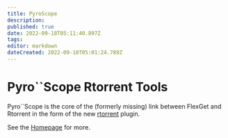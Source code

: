 ```yaml
---
title: PyroScope
description: 
published: true
date: 2022-09-18T05:11:40.897Z
tags: 
editor: markdown
dateCreated: 2022-09-18T05:01:24.789Z
---
```


# Pyro``Scope Rtorrent Tools
Pyro``Scope is the core of the (formerly missing) link between FlexGet and Rtorrent in the form of the new [rtorrent](/Plugins/rtorrent) plugin.

See the [Homepage](http://code.google.com/p/pyroscope/) for more.